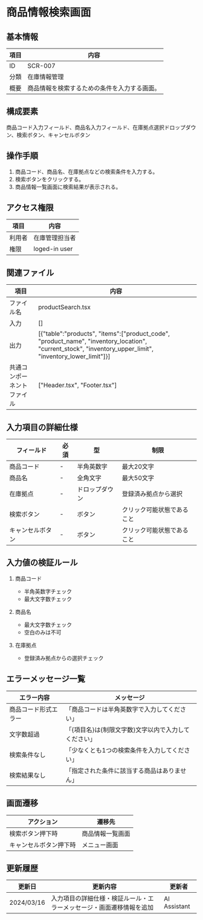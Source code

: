 # 商品情報検索画面

## 基本情報
| 項目 | 内容 |
|------|------|
| ID | SCR-007 |
| 分類 | 在庫情報管理 |
| 概要 | 商品情報を検索するための条件を入力する画面。 |

## 構成要素
商品コード入力フィールド、商品名入力フィールド、在庫拠点選択ドロップダウン、検索ボタン、キャンセルボタン

## 操作手順
1. 商品コード、商品名、在庫拠点などの検索条件を入力する。
2. 検索ボタンをクリックする。
3. 商品情報一覧画面に検索結果が表示される。

## アクセス権限
| 項目 | 内容 |
|------|------|
| 利用者 | 在庫管理担当者 |
| 権限 | loged-in user |

## 関連ファイル
| 項目 | 内容 |
|------|------|
| ファイル名 | productSearch.tsx |
| 入力 | [] |
| 出力 | [{"table":"products", "items":["product_code", "product_name", "inventory_location", "current_stock", "inventory_upper_limit", "inventory_lower_limit"]}] |
| 共通コンポーネントファイル | ["Header.tsx", "Footer.tsx"] |

## 入力項目の詳細仕様
| フィールド | 必須 | 型 | 制限 |
|------------|------|-----|------|
| 商品コード | - | 半角英数字 | 最大20文字 |
| 商品名 | - | 全角文字 | 最大50文字 |
| 在庫拠点 | - | ドロップダウン | 登録済み拠点から選択 |
| 検索ボタン | - | ボタン | クリック可能状態であること |
| キャンセルボタン | - | ボタン | クリック可能状態であること |

## 入力値の検証ルール
1. 商品コード
   - 半角英数字チェック
   - 最大文字数チェック

2. 商品名
   - 最大文字数チェック
   - 空白のみは不可

3. 在庫拠点
   - 登録済み拠点からの選択チェック

## エラーメッセージ一覧
| エラー内容 | メッセージ |
|------------|------------|
| 商品コード形式エラー | 「商品コードは半角英数字で入力してください」 |
| 文字数超過 | 「{項目名}は{制限文字数}文字以内で入力してください」 |
| 検索条件なし | 「少なくとも1つの検索条件を入力してください」 |
| 検索結果なし | 「指定された条件に該当する商品はありません」 |

## 画面遷移
| アクション | 遷移先 |
|------------|--------|
| 検索ボタン押下時 | 商品情報一覧画面 |
| キャンセルボタン押下時 | メニュー画面 |

## 更新履歴
| 更新日 | 更新内容 | 更新者 |
|--------|----------|--------|
| 2024/03/16 | 入力項目の詳細仕様・検証ルール・エラーメッセージ・画面遷移情報を追加 | AI Assistant |
